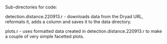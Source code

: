 Sub-directories for code:

detection.distance.220913.r - downloads data from the Dryad URL, reformats it, adds a column and saves it to the data directory.

plots.r - uses formatted data created in detection.distance.220913.r to make a couple of very simple facetted plots.

